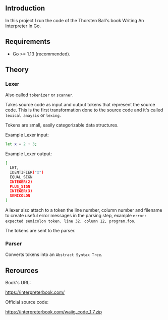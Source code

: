 ## Introduction

In this project I run the code of the Thorsten Ball's book Writing An Interpreter In Go.

## Requirements

- Go >= 1.13 (recommended).

## Theory

### Lexer

Also called `tokenizer` or `scanner`.

Takes source code as input and output tokens that represent the source code. This is the first transformation done to the source code and it's called `lexical anaysis` or `lexing`.

Tokens are small, easily categorizable data structures.

Example Lexer input:

```bash
let x = 2 + 3;
```

Example Lexer output:

```bash
[
  LET,
  IDENTIFIER("x")
  EQUAL_SIGN
  INTEGER(2)
  PLUS_SIGN
  INTEGER(3)
  SEMICOLON
]
```

A lexer also attach to a token the line number, column number and filename to create useful error messages in the parsing step, example `error: expected semicolon token. line 32, column 12, program.foo`.

The tokens are sent to the parser.

### Parser

Converts tokens into an `Abstract Syntax Tree`.

## Rerources

Book's URL: 

<https://interpreterbook.com/>

Official source code:

<https://interpreterbook.com/waiig_code_1.7.zip>

